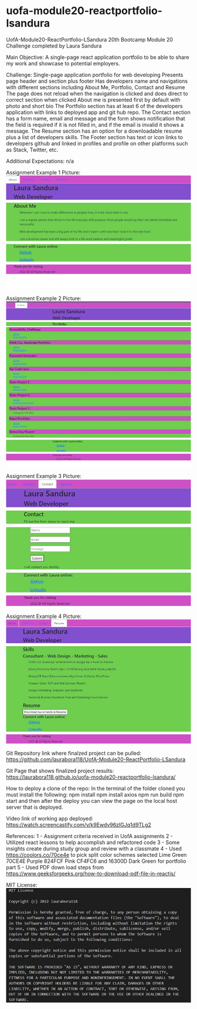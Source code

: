 # uofa-module20-reactportfolio-lsandura
UofA-Module20-ReactPortfolio-LSandura
20th Bootcamp Module 20 Challenge completed by Laura Sandura

Main Objective: 
A single-page react application portfolio to be able to share my work and showcase to potential employers.

Challenge: 
Single-page application portfolio for web developing
Presents page header and section plus footer
Has developers name and navigations with different sections including About Me, Portfolio, Contact and Resume
The page does not reload when the navigation is clicked and does direct to correct section when clicked
About me is presented first by default with photo and short bio
The Portfolio section has at least 6 of the developers application with links to deployed app and git hub repo.
The Contact section has a form name, email and message and the form shows notification that the field is required if it is not filled in, and if the email is invalid it shows a message.
The Resume section has an option for a downloadable resume plus a list of developers skills.
The Footer section has text or icon links to developers github and linked in profiles and profile on other platforms such as Stack, Twitter, etc.

Additional Expectations:
n/a

Assignment Example 1 Picture:    
    ![About Page](public/assets/website1.jpg)

Assignment Example 2 Picture:
    ![Portfolio Page](public/assets/website2.jpg)

Assignment Example 3 Picture:
    ![Contact Page](public/assets/website3.jpg)

Assignment Example 4 Picture:
    ![Resume Page](public/assets/website4.jpg)

Git Repository link where finalzed project can be pulled:
    https://github.com/laurabora118/UofA-Module20-ReactPortfolio-LSandura


Git Page that shows finalized project results:
    https://laurabora118.github.io/uofa-module20-reactportfolio-lsandura/


How to deploy a clone of the repo:
    In the terminal of the folder cloned you must install the following:
        npm install
        npm install axios
        npm run build
        npm start
    and then after the deploy you can view the page on the local host server that is deployed.


Video link of working app deployed:
    https://watch.screencastify.com/v/k9Ewdv96zIGJq1d9TLg2


References:
    1 - Assignment criteria received in UofA assignments
    2 - Utilized react lessons to help accomplish and refactored code
    3 - Some insights create during study group and review with a classmate
    4 - Used https://coolors.co/70ce4e to pick split color schemes selected Lime Green 70CE4E Purple 824FCF Pink CF4FC6 and 16300D Dark Green for portfolio part
    5 - Used PDF down load steps from https://www.geeksforgeeks.org/how-to-download-pdf-file-in-reactjs/


MIT License:
    ![MIT License](assets/mitlicense.jpg)


<!-- try gh-pages -b deploy -d build -->
<!-- gh-pages -b master -d build -->
<!--  -->
<!--  -->